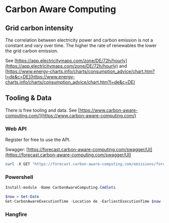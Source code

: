 # Carbon Aware Computing

## Grid carbon intensity

The correlation between electricity power and carbon emission is not a constant and vary over time. The higher the rate of renewables the lower the grid carbon emission.

See [https://app.electricitymaps.com/zone/DE/72h/hourly](https://app.electricitymaps.com/zone/DE/72h/hourly) and [https://www.energy-charts.info/charts/consumption_advice/chart.htm?l=de&c=DE](https://www.energy-charts.info/charts/consumption_advice/chart.htm?l=de&c=DE)

## Tooling & Data

There is free tooling and data. See [https://www.carbon-aware-computing.com/](https://www.carbon-aware-computing.com/) 

### Web API

Register for free to use the API.

Swagger: [https://forecast.carbon-aware-computing.com/swagger/UI](https://forecast.carbon-aware-computing.com/swagger/UI)

``` powershell
curl -X GET "https://forecast.carbon-aware-computing.com/emissions/forecasts/current?location=de&dataStartAt=2025-07-09T19%3A17%3A09.0000000%2B00%3A00&dataEndAt=2025-07-10T15%3A17%3A09.0000000%2B00%3A00&windowSize=10" -H  "accept: application/json" -H  "x-api-key: xxxxxxxxxxxxxxx  Put xour Key here  xxxxxxxxxxxxxxxxxxxxx"
```

### Powershell

```powershell
Install-module -Name CarbonAwareComputing.Cmdlets
```

``` powershell
$now = Get-Date
Get-CarbonAwareExecutionTime -Location de -EarliestExecutionTime $now -LatestExecutionTime ($now).AddHours(10) -EstimatedExecutionDuration "00:20:00" -FallbackExecutionTime $now.AddMinutes(5)
```

### Hangfire